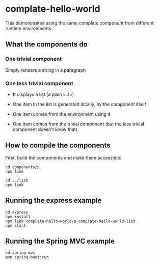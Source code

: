 complate-hello-world
====================

This demonstrates using the same complate component from different
runtime environments.

What the components do
----------------------

### One trivial component

Simply renders a string in a paragraph


### One less trivial component

* It displays a list (a plain `<ul>`)

* One item in the list is generated locally, by the component itself

* One item comes from the environment using it

* One item comes from the trivial component (but the less trivial component
  doesn't know that)

How to compile the components
-----------------------------

First, build the components and make them accessible:

```
cd components/p
npm link

cd ../list
npm link
```

Running the express example
---------------------------

```
cd express
npm install
npm link complate-hello-world-p complate-hello-world-list
npm start
```

Running the Spring MVC example
------------------------------

```
cd spring-mvc
mvn spring-boot:run
```

